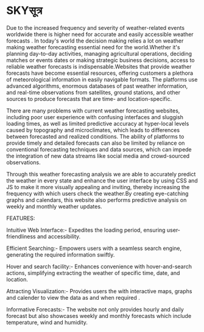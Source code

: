 # SKYसूत्र
Due to the increased frequency and severity of weather-related events worldwide there is higher need for accurate and easily accessible weather forecasts . In today's world the decision making relies a lot on weather making weather forecasting essential need for the world.Whether it's planning day-to-day activities, managing agricultural operations, deciding matches or events dates or making strategic business decisions, access to reliable weather forecasts is indispensable.Websites that provide weather forecasts have become essential resources, offering customers a plethora of meteorological information in easily navigable formats. The platforms use advanced algorithms, enormous databases of past weather information, and real-time observations from satellites, ground stations, and other sources to produce forecasts that are time- and location-specific.

There are many problems with current weather forecasting websites, including poor user experience with confusing interfaces and sluggish loading times, as well as limited predictive accuracy at hyper-local levels caused by topography and microclimates, which leads to differences between forecasted and realized conditions. The ability of platforms to provide timely and detailed forecasts can also be limited by reliance on conventional forecasting techniques and data sources, which can impede the integration of new data streams like social media and crowd-sourced observations.
 
Through this weather forecasting analysis we are able to accurately predict the weather in every state and enhance the user interface by using CSS and JS to make it more visually appealing and inviting, thereby increasing the frequency with which users check the weather.By creating eye-catching graphs and calendars, this website also performs predictive analysis on weekly and monthly weather updates.

FEATURES:

Intuitive Web Interface:- Expedites the loading period, ensuring user-friendliness and accessibility.

Efficient Searching:-	Empowers users with a seamless search engine, generating the required information swiftly.

Hover and search facility:- Enhances convenience with hover-and-search actions, simplifying extracting the weather of specific time, date, and location.

Attracting Visualization:-	Provides users the with interactive maps, graphs and calender to view the data as and when required .

Informative Forecasts:-	The website not only provides hourly and daily forecast but also showcases weekly and monthly forecasts which include temperature, wind and humidity.


